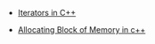 * [Iterators in C++](https://www.geeksforgeeks.org/introduction-iterators-c/#:~:text=An%20iterator%20is%20an%20object,that%20particular%20location%20using%20them.)

* [Allocating Block of Memory in c++](https://stackoverflow.com/questions/5776529/int-array-new-intn-what-is-this-function-actually-doing)
